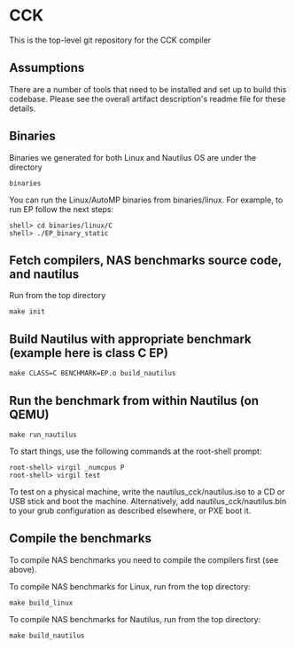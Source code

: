 # CCK

This is the top-level git repository for the CCK compiler

## Assumptions
There are a number of tools that need to be installed and set up to
build this codebase.   Please see the overall artifact description's readme file for these details.


## Binaries
Binaries we generated for both Linux and Nautilus OS are under the directory 
```
binaries
```

You can run the Linux/AutoMP binaries from binaries/linux.
For example, to run EP follow the next steps:
```
shell> cd binaries/linux/C 
shell> ./EP_binary_static
```

## Fetch compilers, NAS benchmarks source code, and nautilus
Run from the top directory
```
make init
```

## Build Nautilus with appropriate benchmark (example here is class C EP)
```
make CLASS=C BENCHMARK=EP.o build_nautilus
```

## Run the benchmark from within Nautilus (on QEMU)
```
make run_nautilus
```

To start things, use the following commands at the root-shell prompt:
```
root-shell> virgil _numcpus P
root-shell> virgil test
```

To test on a physical machine, write the nautilus_cck/nautilus.iso to a CD or USB stick and boot the machine.   Alternatively, add nautilus_cck/nautilus.bin to your grub configuration as described elsewhere, or PXE boot it.


## Compile the benchmarks
To compile NAS benchmarks you need to compile the compilers first (see above).

To compile NAS benchmarks for Linux, run from the top directory:
```
make build_linux
```

To compile NAS benchmarks for Nautilus, run from the top directory:
```
make build_nautilus
```
